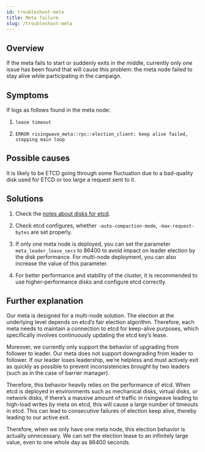 ```yaml
---
id: troubleshoot-meta
title: Meta failure
slug: /troubleshoot-meta
---
```


## Overview

If the meta fails to start or suddenly exits in the middle, currently only one issue has been found that will cause this problem: the meta node failed to stay alive while participating in the campaign.

## Symptoms

If logs as follows found in the meta node:

1. `lease timeout`

2. `ERROR risingwave_meta::rpc::election_client: keep alive failed, stopping main loop`

## Possible causes

It is likely to be ETCD going through some fluctuation due to a bad-quality disk used for ETCD or too large a request sent to it.

## Solutions

1. Check the [notes about disks for etcd](/deploy/hardware-requirements.md#etcd).

1. Check etcd configures, whether `-auto-compaction-mode`, `-max-request-bytes` are set properly.

1. If only one meta node is deployed, you can set the parameter `meta_leader_lease_secs` to 86400 to avoid impact on leader election by the disk performance. For multi-node deployment, you can also increase the value of this parameter.

1. For better performance and stability of the cluster, it is recommended to use higher-performance disks and configure etcd correctly.

## Further explanation

Our meta is designed for a multi-node solution. The election at the underlying level depends on etcd’s fair election algorithm. Therefore, each meta needs to maintain a connection to etcd for keep-alive purposes, which specifically involves continuously updating the etcd key’s lease.

Moreover, we currently only support the behavior of upgrading from follower to leader. Our meta does not support downgrading from leader to follower. If our leader loses leadership, we’re helpless and must actively exit as quickly as possible to prevent inconsistencies brought by two leaders (such as in the case of barrier manager).

Therefore, this behavior heavily relies on the performance of etcd. When etcd is deployed in environments such as mechanical disks, virtual disks, or network disks, if there’s a massive amount of traffic in risingwave leading to high-load writes by meta on etcd, this will cause a large number of timeouts in etcd. This can lead to consecutive failures of election keep alive, thereby leading to our active exit.

Therefore, when we only have one meta node, this election behavior is actually unnecessary. We can set the election lease to an infinitely large value, even to one whole day as 86400 seconds.